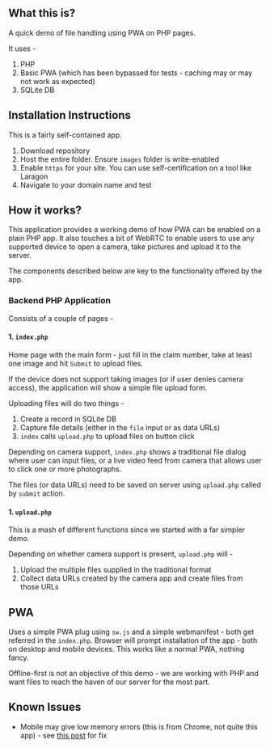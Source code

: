 ## What this is?

A quick demo of file handling using PWA on PHP pages.

It uses -

1. PHP
1. Basic PWA (which has been bypassed for tests - caching may or may not work as expected)
1. SQLite DB

## Installation Instructions

This is a fairly self-contained app.

1. Download repository
1. Host the entire folder. Ensure `images` folder is write-enabled
1. Enable `https` for your site. You can use self-certification on a tool like Laragon
1. Navigate to your domain name and test

## How it works?

This application provides a working demo of how PWA can be enabled on a plain PHP app. It also touches a bit of WebRTC to enable users to use any supported device to open a camera, take pictures and upload it to the server.

The components described below are key to the functionality offered by the app.

### Backend PHP Application

Consists of a couple of pages -

#### 1. `index.php`

Home page with the main form - just fill in the claim number, take at least one image and hit `Submit` to upload files.

If the device does not support taking images (or if user denies camera access), the application will show a simple file upload form.

Uploading files will do two things -

1. Create a record in SQLite DB
1. Capture file details (either in the `file` input or as data URLs)
1. `index` calls `upload.php` to upload files on button click

Depending on camera support, `index.php` shows a traditional file dialog where user can input files, or a live video feed from camera that allows user to click one or more photographs.

The files (or data URLs) need to be saved on server using `upload.php` called by `submit` action.

#### 1. `upload.php`

This is a mash of different functions since we started with a far simpler demo.

Depending on whether camera support is present, `upload.php` will -

1. Upload the multiple files supplied in the traditional format
1. Collect data URLs created by the camera app and create files from those URLs

## PWA

Uses a simple PWA plug using `sw.js` and a simple webmanifest - both get referred in the `index.php`. Browser will prompt installation of the app - both on desktop and mobile devices. This works like a normal PWA, nothing fancy.

Offline-first is not an objective of this demo - we are working with PHP and want files to reach the haven of our server for the most part.

## Known Issues

- Mobile may give low memory errors (this is from Chrome, not quite this app) - see [this post](http://bhijanneupane.blogspot.com/2018/01/100-working-solution-for-unable-to.html) for fix
